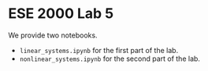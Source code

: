 # ESE 2000 Lab 5
We provide two notebooks.
* `linear_systems.ipynb` for the first part of the lab.
* `nonlinear_systems.ipynb` for the second part of the lab.